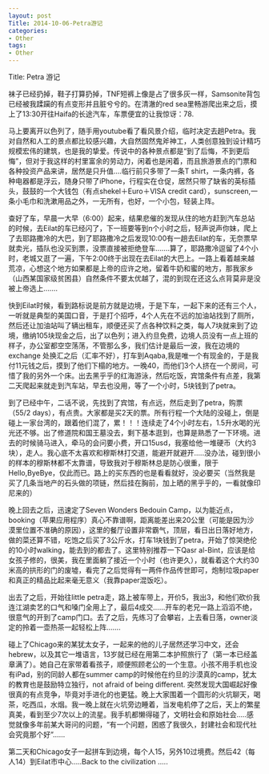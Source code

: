 ```yaml
---
layout: post
Title: 2014-10-06-Petra游记
categories:
- Other
tags:
- Other
---
```

Title: Petra 游记

袜子已经扔掉，鞋子打算扔掉，TNF短裤上像是占了很多灰一样，Samsonite背包已经被我蹂躏的有点变形并且脏兮兮的。在清澈的red sea里畅游爬出来之后，摸上了13:30开往Haifa的长途汽车，车票便宜的让我惊讶：78. 

马上要离开以色列了，随手用youtube看了看风景介绍，临时决定去趟Petra。我对自然和人工的景点都比较感兴趣，大自然固然鬼斧神工，人类创意独到设计精巧规模宏伟的建筑，也是我的挚爱。传说中的各种景点都是“到了后悔，不到更后悔”，但对于我这样的村里富余的劳动力，闲着也是闲着，而且旅游景点的门票和各种投资产品来讲，居然是只升值….临行前只多带了一条T shirt，一条内裤，各种电器都是浮云，随身只带了iPhone，行程实在仓促，居然只带了缺省的英标插头，鼓鼓的一个大钱包（有点shekel＋Euro＋VISA credit card），sunscreen,一条小毛巾和洗漱用品之外，一无所有，也好，一个小包，轻装上阵。

查好了车，早晨一大早（6:00）起来，结果悲催的发现从住的地方赶到汽车总站的时候，去Eilat的车已经闪了，下一班要等到n个小时之后，轻声说声你妹，爬上了去耶路撒冷的大巴，到了耶路撒冷之后发现10:00有一趟去Eilat的车，无奈票早就卖光，插队也没买到票，没票直接被拒绝登车…….算了，耶路撒冷逗留了4个小时，老城又逛了一遍，下午2:00终于出现在去Eilat的大巴上。一路上看着越来越荒凉，心想这个地方如果都是上帝的应许之地，留着牛奶和蜜的地方，那我家乡（山西某国家级贫困县）自然条件不要太优越了，混的到现在还这么点背莫非是没被上帝选上…….

快到Eilat时候，看到路标说是前方就是边境，于是下车，一起下来的还有三个人，一听就是典型的美国口音，于是打个招呼，4个人先在不远的加油站找到了厕所，然后还让加油站叫了辆出租车，顺便还买了点各种饮料之类，每人7块就来到了边境，缴纳105块现金之后，出了以色列；进入约旦免费，边境人员没有一点上班的样子，办公室都空空荡荡，不管那么多，我们估计是最后一波，我在边境的exchange 处换汇之后（汇率不好），打车到Aqaba,我是唯一个有现金的，于是我付11元钱之后，摸到了他们下榻的地方。一晚40，而他们3个人挤在一个房间，可惜了我的另外一个床。出去黑乎乎的红海游泳，然后吃饭，宾馆条件有点差，我第二天爬起来就走到汽车站，早去也没用，等了一个小时，5块钱到了petra。

到了已经中午，二话不说，先找到了宾馆，有点远，然后走到了petra，购票（55/2 days），有点贵。大家都是买2天的票。所有行程一个大陆的没碰上，倒是碰上一家台湾的，跟着他们混了，累！！！连续走了4个小时左右，1.5升水喝的光光还不够。出了修道院和国王墓没去，剩下基本逛到，也算是熟悉了一下环境。进去的时候骑马进入，牵马的会问要小费，开口15usd，我塞给他一堆硬币（大约3块），走人。我心底不太喜欢和穆斯林打交道，能避开就避开…..没办法，碰到很小的样本的穆斯林都不太靠谱，导致我对于穆斯林总是防心很重，限于Hello,ByeBye，仅此而已。路上的买东西的也是看看就好，没必要买（当然我是买了几条当地产的石头做的项链，然后挂在胸前，加上晒的黑乎乎的，一看就像印尼来的）

晚上回去之后，迅速定了Seven Wonders Bedouin Camp，以为能近点，booking（苹果应用程序）真心不靠谱啊，距离能差出来20公里（可能是因为沙漠里位置不准确的原因），这里的餐厅设置非常霸气，顶层，看日出日落好地方，做的菜还算不错，吃饱之后买了3公斤水，打车1块钱到了petra，开始了惊哭绝伦的10小时walking，能去到的都去了。这里特别推荐一下Qasr al-Bint，应该是给女孩子修的，很美，我在里面躺了接近一个小时（也许更久），就看着这个大约30米高的拱形的门的废墟，看完了之后觉得有一两件作品传世即可，炮制垃圾paper和真正的精品比起来毫无意义（我靠paper混饭吃）。

出去了之后，开始往little petra走，路上被车带上，开价5，我出3，和他们砍价我连江湖卖艺的口气和嗓门全用上了，最后4成交……开车的老兄一路上滔滔不绝，很意气的开到了camp门口。去了之后，先练习了会攀岩，上去看日落，owner淡定的拎着一壶热茶一起轻松上阵…….

碰上了Chicago来的某犹太女子，一起来的他的儿子居然还学习中文，还会hebrew，以及其它一堆语言，13岁就已经在用第二本护照旅行了（第一本已经盖章满了）。她自己在家带着看孩子，顺便照顾老公的一个生意。小孩不用手机也没有iPad，别的同龄人都在summer camp的时候他在约旦的沙漠真的camp，犹太的教育也是鼓励特立独行，not afraid of being different. 突然发现大国崛起好像很真的有点竞争，毕竟对手进化的也更猛。晚上大家围着一个圆形的火坑聊天，喝茶，吃西瓜，水烟。我一晚上就在火坑旁边睡着，当发电机停了之后，天上的繁星真美，看到至少7次以上的流星。我手机都懒得碰了，文明社会和原始社会…..感觉就像多年前某大哥问的问题，“有一个问题，困惑了我很久，封建社会和现代社会究竟那个好”……

第二天和Chicago女子一起拼车到边境，每个人15，另外10过境费。然后42（每人14）到Eilat市中心…..Back to the civilization …..

